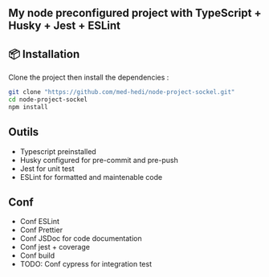 ## My node preconfigured project with TypeScript + Husky + Jest + ESLint

## 📦 Installation

Clone the project then install the dependencies :

```bash
git clone "https://github.com/med-hedi/node-project-sockel.git"
cd node-project-sockel
npm install
```

## Outils

- Typescript preinstalled
- Husky configured for pre-commit and pre-push
- Jest for unit test
- ESLint for formatted and maintenable code

## Conf

- Conf ESLint
- Conf Prettier
- Conf JSDoc for code documentation
- Conf jest + coverage
- Conf build
- TODO: Conf cypress for integration test
